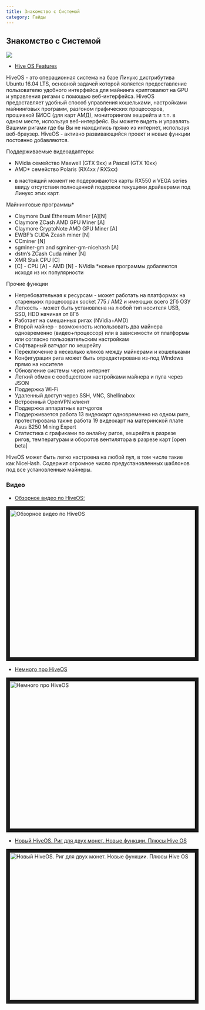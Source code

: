 ```yaml
---
title: Знакомство с Системой
category: Гайды
---
```


## Знакомство с Системой

<img src="http://forum.hiveos.farm/uploads/editor/cr/nst8nd7f9nkx.png" >


- <a href="https://hiveos.farm/features/">Hive OS Features</a>

HiveOS - это операционная система на базе Линукс дистрибутива Ubuntu 16.04 LTS, основной задачей которой является предоставление пользователю удобного интерфейса для майнинга криптовалют на GPU и управления ригами с помощью веб-интерфейса.
HiveOS предоставляет удобный способ управления кошельками, настройками майнинговых программ, разгоном графических процессоров, прошивкой БИОС (для карт АМД), мониторингом хешрейта и т.п. в одном месте, используя веб-интерфейс. Вы можете видеть и управлять Вашими ригами где бы Вы не находились прямо из интернет, используя веб-браузер.
HiveOS - активно развивающийся проект и новые функции постоянно добавляются.

Поддерживаемые видеоадаптеры:

- NVidia cемейство Maxwell (GTX 9xx) и Pascal (GTX 10xx)
- AMD* семейство Polaris (RX4xx / RX5xx)

* в настоящий момент не подерживаются карты RX550 и VEGA series ввиду отсутствия полноценной подержки текущими драйверами под Линукс этих карт.

Майнинговые программы*

- Claymore Dual Ethereum Miner [A][N]
- Claymore ZCash AMD GPU Miner [A]
- Claymore CryptoNote AMD GPU Miner [A]
- EWBF’s CUDA Zcash miner [N]
- ССminer [N]
- sgminer-gm and sgminer-gm-nicehash [A]
- dstm’s ZCash Cuda miner [N]
- XMR Stak CPU [C]
- [C] - CPU [A] - AMD [N] - NVidia
*новые программы добаляются исходя из их популярности

Прочие функции

- Нетребовательная к ресурсам - может работать на платформах на стареньких процессорах socket 775 / AM2 и имеющих всего 2Гб ОЗУ
- Легкость - может быть установлена на любой тип носителя USB, SSD, HDD начиная от 8Гб
- Работает на смешанных ригах (NVidia+AMD)
- Второй майнер - возможность использовать два майнера одновременно (видео+процессор) или в зависимости от платформы или согласно пользовательским настройкам
- Софтварный ватчдог по хешрейту
- Переключение в несколько кликов между майнерами и кошельками
- Конфигурация рига может быть отредактирована из-под Windows прямо на носителе
- Обновление системы через интернет
- Легкий обмен c сообществом настройками майнера и пула через JSON
- Поддержка Wi-Fi
- Удаленный доступ через SSH, VNC, Shellinabox
- Встроенный OpenVPN клиент
- Поддержка аппаратных ватчдогов
- Поддерживается работа 13 видеокарт одновременно на одном риге, протестирована также работа 19 видеокарт на материнской плате Asus B250 Mining Expert
- Статистика с графиками по онлайну ригов, хешрейта в разрезе ригов, температурам и оборотов вентилятора в разрезе карт [open beta]

HiveOS может быть легко настроена на любой пул, в том числе такие как NiceHash. Содержит огромное число предустановленных шаблонов под все установленные майнеры.


### Видео
- <a href="https://youtu.be/L3SWFlQuE88">Обзорное видео по HiveOS:</a>

<a href="https://youtu.be/L3SWFlQuE88
" target="_blank"><img src="http://img.youtube.com/vi/L3SWFlQuE88/0.jpg"
alt="Обзорное видео по HiveOS" width="630" height="400" border="10" /></a>

- <a href="https://www.youtube.com/watch?v=CuUndfthnLI">Немного про HiveOS</a>

<a href="http://www.youtube.com/watch?feature=player_embedded&v=CuUndfthnLI
" target="_blank"><img src="http://img.youtube.com/vi/CuUndfthnLI/0.jpg"
alt="Немного про HiveOS" width="630" height="400" border="10" /></a>

- <a href="https://www.youtube.com/watch?v=NhyvKXj4vYs">Новый HiveOS. Риг для двух монет. Новые функции. Плюсы Hive OS</a>

<a href="http://www.youtube.com/watch?feature=player_embedded&v=NhyvKXj4vYs
" target="_blank"><img src="http://img.youtube.com/vi/NhyvKXj4vYs/0.jpg"
alt="Новый HiveOS. Риг для двух монет. Новые функции. Плюсы Hive OS" width="630" height="400" border="10" /></a>
